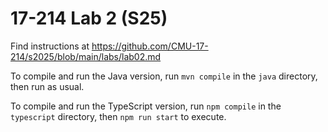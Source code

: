 # 17-214 Lab 2 (S25)

Find instructions at <https://github.com/CMU-17-214/s2025/blob/main/labs/lab02.md>

To compile and run the Java version, run `mvn compile` in the `java` directory, then run as usual.

To compile and run the TypeScript version, run `npm compile` in the `typescript` directory, then `npm run start` to execute.
